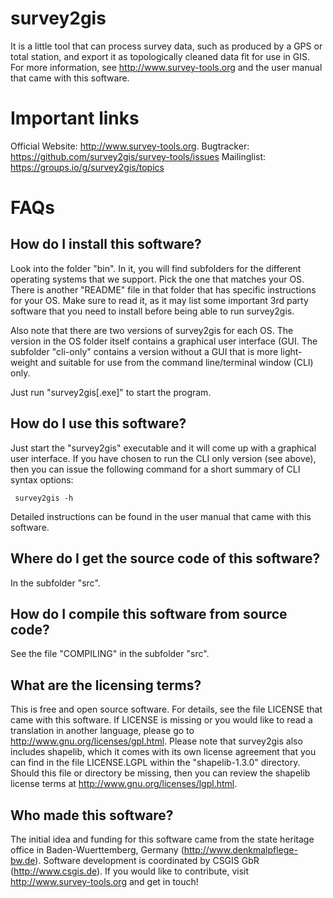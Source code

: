 # survey2gis

It is a little tool that can process survey data, such
as produced by a GPS or total station, and export it as topologically
cleaned data fit for use in GIS. For more information, see
http://www.survey-tools.org and the user manual that came with
this software.

# Important links

Official Website: http://www.survey-tools.org.
Bugtracker: https://github.com/survey2gis/survey-tools/issues
Mailinglist: https://groups.io/g/survey2gis/topics

# FAQs

## How do I install this software?

Look into the folder "bin". In it, you will find subfolders
for the different operating systems that we support. Pick the
one that matches your OS. There is another "README" file in
that folder that has specific instructions for your OS.
Make sure to read it, as it may list some important 3rd
party software that you need to install before being able
to run survey2gis.

Also note that there are two versions of survey2gis for each OS.
The version in the OS folder itself contains a graphical user
interface (GUI. The subfolder "cli-only" contains a version
without a GUI that is more light-weight and suitable for use
from the command line/terminal window (CLI) only.

Just run "survey2gis[.exe]" to start the program.


## How do I use this software?

Just start the "survey2gis" executable and it will come up with a
graphical user interface. If you have chosen to run the CLI only
version (see above), then you can issue the following command
for a short summary of CLI syntax options:

```
 survey2gis -h
```

Detailed instructions can be found in the user manual that came with
this software.


## Where do I get the source code of this software?

In the subfolder "src".

## How do I compile this software from source code?

See the file "COMPILING" in the subfolder "src".


## What are the licensing terms?

This is free and open source software. For details, see the file
LICENSE that came with this software. If LICENSE is missing or
you would like to read a translation in another language, please
go to http://www.gnu.org/licenses/gpl.html.
Please note that survey2gis also includes shapelib, which it comes
with its own license agreement that you can find in the file
LICENSE.LGPL within the "shapelib-1.3.0" directory. Should
this file or directory be missing, then you can review the shapelib
license terms at http://www.gnu.org/licenses/lgpl.html.


## Who made this software?

The initial idea and funding for this software came from the
state heritage office in Baden-Wuerttemberg, Germany
(http://www.denkmalpflege-bw.de). Software development is
coordinated by CSGIS GbR (http://www.csgis.de). If you would
like to contribute, visit http://www.survey-tools.org and get
in touch!



